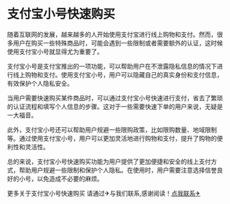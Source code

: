# 支付宝小号快速购买

随着互联网的发展，越来越多的人开始使用支付宝进行线上购物和支付。然而，很多用户在购买一些特殊商品时，可能会遇到一些限制或者需要额外的认证，这时候使用支付宝小号就显得尤为重要了。

支付宝小号是支付宝推出的一项功能，可以帮助用户在不泄露隐私信息的情况下进行线上购物和支付。使用支付宝小号，用户可以隐藏自己的真实身份和支付信息，有效保护个人隐私安全。

当用户需要快速购买某件商品时，可以通过支付宝小号快速进行支付，省去了繁琐的认证流程和填写个人信息的步骤。这对于一些需要快速下单的用户来说，无疑是一大福音。

此外，支付宝小号还可以帮助用户规避一些限购政策，比如限购数量、地域限制等。通过使用支付宝小号，用户可以更加灵活地进行购物和支付，提升了购物的便利性和灵活性。

总的来说，支付宝小号快速购买功能为用户提供了更加便捷和安全的线上支付方式，帮助用户规避一些限制和保护个人隐私。在使用时，用户需要注意选择信誉良好的小号，以免造成不必要的麻烦。

更多关于支付宝小号快速购买 请通过✈与我们联系,感谢阅读！[点我联系✈](https://www.G208.com)